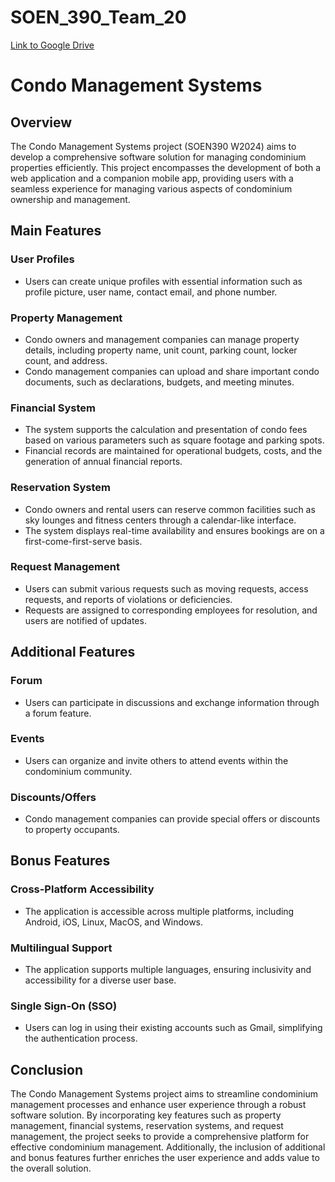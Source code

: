 # SOEN_390_Team_20

[Link to Google Drive](https://drive.google.com/drive/folders/1WlPeMIuYL1ngs66SEUZP9koFyBgZ5HEE?usp=sharing)

# Condo Management Systems

## Overview

The Condo Management Systems project (SOEN390 W2024) aims to develop a comprehensive software solution for managing condominium properties efficiently. This project encompasses the development of both a web application and a companion mobile app, providing users with a seamless experience for managing various aspects of condominium ownership and management.

## Main Features

### User Profiles
- Users can create unique profiles with essential information such as profile picture, user name, contact email, and phone number.

### Property Management
- Condo owners and management companies can manage property details, including property name, unit count, parking count, locker count, and address.
- Condo management companies can upload and share important condo documents, such as declarations, budgets, and meeting minutes.

### Financial System
- The system supports the calculation and presentation of condo fees based on various parameters such as square footage and parking spots.
- Financial records are maintained for operational budgets, costs, and the generation of annual financial reports.

### Reservation System
- Condo owners and rental users can reserve common facilities such as sky lounges and fitness centers through a calendar-like interface.
- The system displays real-time availability and ensures bookings are on a first-come-first-serve basis.

### Request Management
- Users can submit various requests such as moving requests, access requests, and reports of violations or deficiencies.
- Requests are assigned to corresponding employees for resolution, and users are notified of updates.

## Additional Features

### Forum
- Users can participate in discussions and exchange information through a forum feature.

### Events
- Users can organize and invite others to attend events within the condominium community.

### Discounts/Offers
- Condo management companies can provide special offers or discounts to property occupants.

## Bonus Features

### Cross-Platform Accessibility
- The application is accessible across multiple platforms, including Android, iOS, Linux, MacOS, and Windows.

### Multilingual Support
- The application supports multiple languages, ensuring inclusivity and accessibility for a diverse user base.

### Single Sign-On (SSO)
- Users can log in using their existing accounts such as Gmail, simplifying the authentication process.

## Conclusion

The Condo Management Systems project aims to streamline condominium management processes and enhance user experience through a robust software solution. By incorporating key features such as property management, financial systems, reservation systems, and request management, the project seeks to provide a comprehensive platform for effective condominium management. Additionally, the inclusion of additional and bonus features further enriches the user experience and adds value to the overall solution.
